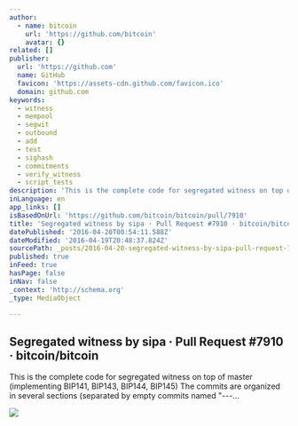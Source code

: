 ```yaml
---
author:
  - name: bitcoin
    url: 'https://github.com/bitcoin'
    avatar: {}
related: []
publisher:
  url: 'https://github.com'
  name: GitHub
  favicon: 'https://assets-cdn.github.com/favicon.ico'
  domain: github.com
keywords:
  - witness
  - mempool
  - segwit
  - outbound
  - add
  - test
  - sighash
  - commitments
  - verify_witness
  - script_tests
description: 'This is the complete code for segregated witness on top of master (implementing BIP141, BIP143, BIP144, BIP145) The commits are organized in several sections (separated by empty commits named "---...'
inLanguage: en
app_links: []
isBasedOnUrl: 'https://github.com/bitcoin/bitcoin/pull/7910'
title: 'Segregated witness by sipa · Pull Request #7910 · bitcoin/bitcoin'
datePublished: '2016-04-20T00:54:11.588Z'
dateModified: '2016-04-19T20:48:37.824Z'
sourcePath: _posts/2016-04-20-segregated-witness-by-sipa-pull-request-7910-bitcoinbi.md
published: true
inFeed: true
hasPage: false
inNav: false
_context: 'http://schema.org'
_type: MediaObject

---
```

<article style=""><h1>Segregated witness by sipa · Pull Request #7910 · bitcoin/bitcoin</h1><p>This is the complete code for segregated witness on top of master (implementing BIP141, BIP143, BIP144, BIP145) The commits are organized in several sections (separated by empty commits named "---...</p><img src="https://avatars0.githubusercontent.com/u/548488?v=3&amp;s=400" /></article>
